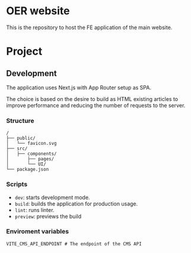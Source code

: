 # OER website

This is the repository to host the FE application of the main website.

# Project

## Development

The application uses Next.js with App Router setup as SPA.

The choice is based on the desire to build as HTML existing articles to improve performance and reducing the number of requests to the server.

### Structure

```
/
├── public/
│   └── favicon.svg
├── src/
│   ├── components/
│       ├── pages/
│       └── UI/
└── package.json
```

### Scripts

- `dev`: starts development mode.
- `build`: builds the application for production usage.
- `lint`: runs linter.
- `preview`: previews the build

### Enviroment variables

```
VITE_CMS_API_ENDPOINT # The endpoint of the CMS API
```
